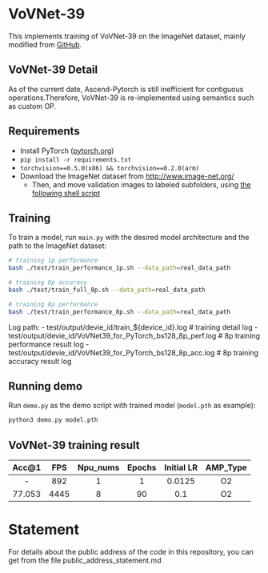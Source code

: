 # VoVNet-39

This implements training of VoVNet-39 on the ImageNet dataset, mainly modified from [GitHub](https://github.com/paynezhangpayne/vovnet-detectron2).

## VoVNet-39 Detail

As of the current date, Ascend-Pytorch is still inefficient for contiguous operations.Therefore, VoVNet-39 is re-implemented using semantics such as custom OP.


## Requirements

- Install PyTorch ([pytorch.org](http://pytorch.org))
- `pip install -r requirements.txt`
- `torchvision==0.5.0(x86) && torchvision==0.2.0(arm)`
- Download the ImageNet dataset from http://www.image-net.org/
    - Then, and move validation images to labeled subfolders, using [the following shell script](https://raw.githubusercontent.com/soumith/imagenetloader.torch/master/valprep.sh)

## Training

To train a model, run `main.py` with the desired model architecture and the path to the ImageNet dataset:

```bash
# training 1p performance
bash ./test/train_performance_1p.sh --data_path=real_data_path

# training 8p accuracy
bash ./test/train_full_8p.sh --data_path=real_data_path

# training 8p performance
bash ./test/train_performance_8p.sh --data_path=real_data_path
```

Log path:
    - test/output/devie_id/train_${device_id}.log                  # training detail log
    - test/output/devie_id/VoVNet39_for_PyTorch_bs128_8p_perf.log  # 8p training performance result log
    - test/output/devie_id/VoVNet39_for_PyTorch_bs128_8p_acc.log   # 8p training accuracy result log


## Running demo

Run `demo.py` as the demo script with trained model (`model.pth` as example):

```bash
python3 demo.py model.pth
```


## VoVNet-39 training result

| Acc@1    | FPS       | Npu_nums | Epochs   | Initial LR | AMP_Type |
| :------: | :------:  | :------: | :------: | :--------: | :------: |
| -        | 892       | 1        | 1        | 0.0125     | O2       |
| 77.053   | 4445      | 8        | 90       | 0.1        | O2       |


# Statement

For details about the public address of the code in this repository, you can get from the file public_address_statement.md